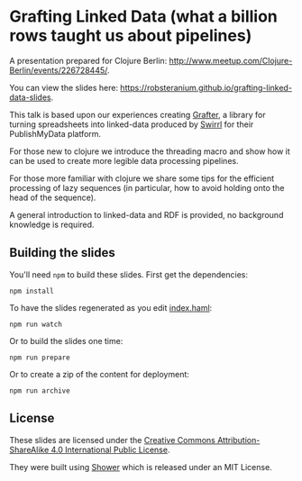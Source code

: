 # Grafting Linked Data (what a billion rows taught us about pipelines)

A presentation prepared for Clojure Berlin: http://www.meetup.com/Clojure-Berlin/events/226728445/.

You can view the slides here: https://robsteranium.github.io/grafting-linked-data-slides.

This talk is based upon our experiences creating [Grafter](http://grafter.org), a library for turning spreadsheets into linked-data produced by [Swirrl](http://swirrl.com) for their PublishMyData platform.

For those new to clojure we introduce the threading macro and show how it can be used to create more legible data processing pipelines.

For those more familiar with clojure we share some tips for the efficient processing of lazy sequences (in particular, how to avoid holding onto the head of the sequence).

A general introduction to linked-data and RDF is provided, no background knowledge is required.


## Building the slides

You'll need `npm` to build these slides. First get the dependencies:

    npm install

To have the slides regenerated as you edit [index.haml](/index.haml):

    npm run watch

Or to build the slides one time:

    npm run prepare

Or to create a zip of the content for deployment:

    npm run archive

## License

These slides are licensed under the [Creative Commons Attribution-ShareAlike 4.0 International Public License](https://creativecommons.org/licenses/by-sa/4.0/).

They were built using [Shower](https://github.com/shower/shower) which is released under an MIT License. 
